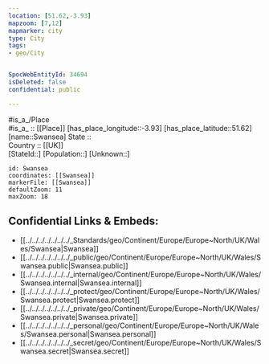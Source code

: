 ```yaml
---
location: [51.62,-3.93] 
mapzoom: [7,12] 
mapmarker: city 
type: City
tags:
- geo/City


SpocWebEntityId: 34694
isDeleted: false
confidential: public

---
```

#is_a_/Place  
#is_a_ :: [[Place]] 
[has_place_longitude::-3.93] 
[has_place_latitude::51.62] 
[name::Swansea] 
State ::  
Country :: [[UK]]  
[StateId::] 
[Population::] 
[Unknown::] 


```leaflet
id: Swansea
coordinates: [[Swansea]] 
markerFile: [[Swansea]] 
defaultZoom: 11 
maxZoom: 18
```


## Confidential Links & Embeds: 
- [[../../../../../../../_Standards/geo/Continent/Europe/Europe~North/UK/Wales/Swansea|Swansea]] 
- [[../../../../../../../_public/geo/Continent/Europe/Europe~North/UK/Wales/Swansea.public|Swansea.public]] 
- [[../../../../../../../_internal/geo/Continent/Europe/Europe~North/UK/Wales/Swansea.internal|Swansea.internal]] 
- [[../../../../../../../_protect/geo/Continent/Europe/Europe~North/UK/Wales/Swansea.protect|Swansea.protect]] 
- [[../../../../../../../_private/geo/Continent/Europe/Europe~North/UK/Wales/Swansea.private|Swansea.private]] 
- [[../../../../../../../_personal/geo/Continent/Europe/Europe~North/UK/Wales/Swansea.personal|Swansea.personal]] 
- [[../../../../../../../_secret/geo/Continent/Europe/Europe~North/UK/Wales/Swansea.secret|Swansea.secret]] 
